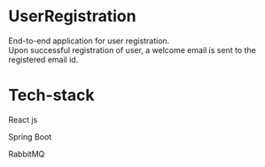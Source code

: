 # UserRegistration
End-to-end application for user registration.  
Upon successful registration of user, a welcome email is sent to the registered email id.

# Tech-stack
React js  

Spring Boot  

RabbitMQ
